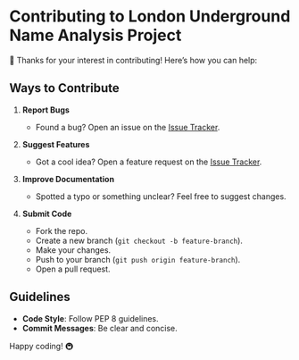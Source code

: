 # Contributing to London Underground Name Analysis Project

🎉 Thanks for your interest in contributing! Here’s how you can help:

## Ways to Contribute

1. **Report Bugs**
   - Found a bug? Open an issue on the [Issue Tracker](https://github.com/ghcpuman902/london-underground-name-analysis/issues).

2. **Suggest Features**
   - Got a cool idea? Open a feature request on the [Issue Tracker](https://github.com/ghcpuman902/london-underground-name-analysis/issues).

3. **Improve Documentation**
   - Spotted a typo or something unclear? Feel free to suggest changes.

4. **Submit Code**
   - Fork the repo.
   - Create a new branch (`git checkout -b feature-branch`).
   - Make your changes.
   - Push to your branch (`git push origin feature-branch`).
   - Open a pull request.

## Guidelines

- **Code Style**: Follow PEP 8 guidelines.
- **Commit Messages**: Be clear and concise.

Happy coding! 🚇